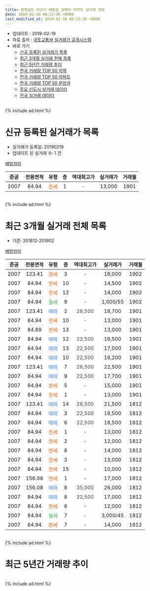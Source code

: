 ```yaml
---
title: 충청남도 아산시 배방읍 갈매리 아파트 실거래 정보
date: 2019-02-19 06:23:36 +0900
last_modified_at: 2019-02-19 06:23:36 +0900
---
```


* 업데이트 : 2019-02-19
* 자료 출처 : [국토교통부 실거래가 공개시스템](http://rt.molit.go.kr)
* 바로 가기
    * [신규 등록된 실거래가 목록](#신규-등록된-실거래가-목록)
    * [최근 3개월 실거래 전체 목록](#최근-3개월-실거래-전체-목록)
    * [최근 5년간 거래량 추이](#최근-5년간-거래량-추이)
    * [전국 거래량 TOP 50 지역](https://inasie.github.io/apt-trade-info/최근-3개월-전국에서-가장-거래가-많이-발생한-지역)
    * [전국 거래량 TOP 50 아파트](https://inasie.github.io/apt-trade-info/최근-3개월-전국에서-가장-거래가-많이-발생한-아파트)
    * [전국 거래량 TOP 50 분양권](https://inasie.github.io/apt-trade-info/최근-3개월-전국에서-가장-거래가-많이-발생한-분양권)
    * [주요 신도시 실거래 데이터](https://inasie.github.io/apt-trade-info/주요-신도시)
    * [전국 실거래 데이터](https://inasie.github.io/apt-trade-info/전국)
<br>
{% include ad.html %}
<br>

# 신규 등록된 실거래가 목록
* 실거래가 등록일: 20190219
* 업데이트 된 실거래 수: 1 건


[배방자이](https://search.naver.com/search.naver?query=%EC%B6%A9%EC%B2%AD%EB%82%A8%EB%8F%84+%EC%95%84%EC%82%B0%EC%8B%9C+%EB%B0%B0%EB%B0%A9%EC%9D%8D+%EA%B0%88%EB%A7%A4%EB%A6%AC+%EB%B0%B0%EB%B0%A9%EC%9E%90%EC%9D%B4)

|준공|전용면적|유형|층|역대최고가|실거래가|거래월|
|:---:|:---:|:---:|:---:|:---:|:---:|:---:|
|2007|84.94|<span style="color:#ff5a00">전세</span>|1|<span style="color:#444444">-</span>|13,000|1901|


<br>
{% include ad.html %}
<br>

# 최근 3개월 실거래 전체 목록
* 기준: 201812-201902


[배방자이](https://search.naver.com/search.naver?query=%EC%B6%A9%EC%B2%AD%EB%82%A8%EB%8F%84+%EC%95%84%EC%82%B0%EC%8B%9C+%EB%B0%B0%EB%B0%A9%EC%9D%8D+%EA%B0%88%EB%A7%A4%EB%A6%AC+%EB%B0%B0%EB%B0%A9%EC%9E%90%EC%9D%B4)

|준공|전용면적|유형|층|역대최고가|실거래가|거래월|
|:---:|:---:|:---:|:---:|:---:|:---:|:---:|
|2007|123.41|<span style="color:#ff5a00">전세</span>|3|<span style="color:#444444">-</span>|16,000|1902|
|2007|84.94|<span style="color:#ff5a00">전세</span>|10|<span style="color:#444444">-</span>|14,500|1902|
|2007|84.94|<span style="color:#ff5a00">전세</span>|12|<span style="color:#444444">-</span>|14,000|1902|
|2007|84.94|<span style="color:#34a853">월세</span>|9|<span style="color:#444444">-</span>|1,000/55|1902|
|2007|123.41|<span style="color:#4285f3">매매</span>|2|<span style="color:#444444">28,500</span>|18,700|1901|
|2007|84.94|<span style="color:#ff5a00">전세</span>|10|<span style="color:#444444">-</span>|13,000|1901|
|2007|84.89|<span style="color:#ff5a00">전세</span>|13|<span style="color:#444444">-</span>|13,000|1901|
|2007|84.94|<span style="color:#4285f3">매매</span>|12|<span style="color:#444444">22,500</span>|16,500|1901|
|2007|84.94|<span style="color:#4285f3">매매</span>|13|<span style="color:#444444">22,500</span>|17,000|1901|
|2007|84.94|<span style="color:#4285f3">매매</span>|10|<span style="color:#444444">22,500</span>|16,200|1901|
|2007|123.41|<span style="color:#4285f3">매매</span>|7|<span style="color:#444444">28,500</span>|22,500|1901|
|2007|84.94|<span style="color:#4285f3">매매</span>|9|<span style="color:#444444">22,500</span>|17,700|1901|
|2007|84.94|<span style="color:#ff5a00">전세</span>|5|<span style="color:#444444">-</span>|15,000|1901|
|2007|84.94|<span style="color:#ff5a00">전세</span>|1|<span style="color:#444444">-</span>|13,000|1901|
|2007|123.41|<span style="color:#4285f3">매매</span>|14|<span style="color:#444444">28,500</span>|21,500|1812|
|2007|84.94|<span style="color:#4285f3">매매</span>|3|<span style="color:#444444">22,500</span>|18,500|1812|
|2007|84.94|<span style="color:#4285f3">매매</span>|6|<span style="color:#444444">22,500</span>|18,500|1812|
|2007|84.94|<span style="color:#ff5a00">전세</span>|1|<span style="color:#444444">-</span>|13,000|1812|
|2007|84.94|<span style="color:#ff5a00">전세</span>|2|<span style="color:#444444">-</span>|12,000|1812|
|2007|84.94|<span style="color:#ff5a00">전세</span>|8|<span style="color:#444444">-</span>|14,000|1812|
|2007|84.94|<span style="color:#ff5a00">전세</span>|3|<span style="color:#444444">-</span>|13,000|1812|
|2007|84.94|<span style="color:#ff5a00">전세</span>|15|<span style="color:#444444">-</span>|10,000|1812|
|2007|156.08|<span style="color:#ff5a00">전세</span>|1|<span style="color:#444444">-</span>|17,000|1812|
|2007|156.08|<span style="color:#4285f3">매매</span>|8|<span style="color:#444444">35,000</span>|26,000|1812|
|2007|84.94|<span style="color:#4285f3">매매</span>|8|<span style="color:#444444">22,500</span>|17,000|1812|
|2007|84.94|<span style="color:#ff5a00">전세</span>|8|<span style="color:#444444">-</span>|12,000|1812|
|2007|84.94|<span style="color:#34a853">월세</span>|7|<span style="color:#444444">-</span>|3,000/45|1812|
|2007|84.94|<span style="color:#ff5a00">전세</span>|7|<span style="color:#444444">-</span>|14,000|1812|


<br>
{% include ad.html %}
<br>

# 최근 5년간 거래량 추이


<div style="width:100%;">
    <canvas id="deal_progress" height="200"></canvas>
</div>

<script>
new Chart(document.getElementById("deal_progress"), {
    type: 'line',
    data: {
        labels: ['201402','201403','201404','201405','201406','201407','201408','201409','201410','201411','201412','201501','201502','201503','201504','201505','201506','201507','201508','201509','201510','201511','201512','201601','201602','201603','201604','201605','201606','201607','201608','201609','201610','201611','201612','201701','201702','201703','201704','201705','201706','201707','201708','201709','201710','201711','201712','201801','201802','201803','201804','201805','201806','201807','201808','201809','201810','201811','201812','201901','201902'],
        datasets: [{
            label: '매매',
            pointRadius: 1,
            data: [14, 16, 12, 11, 23, 16, 17, 22, 24, 5, 14, 7, 7, 16, 8, 10, 14, 15, 7, 14, 12, 17, 9, 5, 4, 4, 3, 6, 7, 8, 5, 6, 11, 11, 5, 4, 10, 9, 10, 11, 8, 10, 9, 6, 4, 4, 6, 9, 7, 15, 8, 11, 12, 12, 12, 10, 8, 13, 5, 6, 0],
            borderColor: "rgba(255, 201, 14, 1)",
            backgroundColor: "rgba(255, 201, 14, 0.5)",
            fill: false,
            lineTension: 0
        },{
            label: '전월세',
            pointRadius: 1,
            data: [34, 24, 27, 17, 12, 13, 8, 12, 11, 9, 16, 20, 17, 22, 16, 14, 14, 9, 13, 8, 11, 8, 16, 11, 23, 8, 16, 15, 17, 11, 9, 6, 18, 14, 13, 9, 9, 15, 12, 10, 10, 8, 7, 11, 7, 3, 5, 11, 12, 13, 10, 8, 10, 9, 9, 6, 8, 10, 9, 4, 4],
            borderColor: "rgba(0, 141, 185, 1)",
            backgroundColor: "rgba(0, 141, 185, 0.5)",
            fill: false,
            lineTension: 0
        }
        ]
    },
    options: {
        responsive: true,
        title: {
            display: false
        },
        tooltips: {
            mode: 'index',
            intersect: false
        },
        hover: {
            mode: 'nearest',
            intersect: true
        },
        scales: {
            xAxes: [{
                display: true,
                scaleLabel: {
                    display: true,
                    labelString: '년/월'
                }
            }],
            yAxes: [{
                display: true,
                ticks: {
                    suggestedMin: 0,
                },
                scaleLabel: {
                    display: true,
                    labelString: '실거래 수'
                }
            }]
        }
    }
});

</script>


<br>
{% include ad.html %}
<br>

